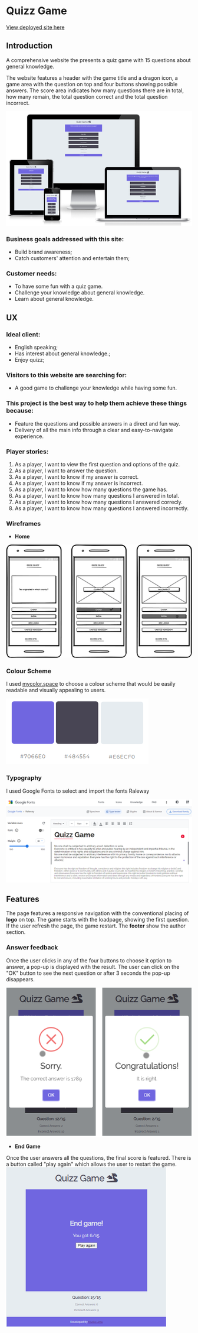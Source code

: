 # Quizz Game

[View deployed site here](https://omurilolima.github.io/quizz-game/)

## Introduction

A comprehensive website the presents a quiz game with 15 questions about general knowledge.

 The website features a header with the game title and a dragon icon, a game area with the question on top and four buttons showing possible answers. The score area indicates how many questions there are in total, how many remain, the total question correct and the total question incorrect.

![website in different screen sizes](/assets/images/website-in-different-screen-sizes.png)

### Business goals addressed with this site:

- Build brand awareness;
- Catch customers' attention and entertain them;

### Customer needs:

- To have some fun with a quiz game.
- Challenge your knowledge about general knowledge.
- Learn about general knowledge.

## UX

### Ideal client:

- English speaking;
- Has interest about general knowledge.;
- Enjoy quizz;

### Visitors to this website are searching for:

- A good game to challenge your knowledge while having some fun.

### This project is the best way to help them achieve these things because:

- Feature the questions and possible answers in a direct and fun way.
- Delivery of all the main info through a clear and easy-to-navigate experience.

### Player stories:
1. As a player, I want to view the first question and options of the quiz.
2. As a player, I want to answer the question.
3. As a player, I want to know if my answer is correct.
4. As a player, I want to know if my answer is incorrect.
5. As a player, I want to know how many questions the game has.
6. As a player, I want to know how many questions I answered in total.
6. As a player, I want to know how many questions I answered correcly.
6. As a player, I want to know how many questions I answered incorrectly.

### Wireframes
- <strong>Home</strong>

![Wireframe](/assets/images/Wireframe.png)

### Colour Scheme
I used [mycolor.space](https://mycolor.space/) to choose a colour scheme that would be easily readable and visually appealing to users.

![Colour Scheme](/assets/images/colour-scheme.png)

### Typography
I used Google Fonts to select and import the fonts Raleway 

![Raleway Google Fonts](/assets/images/typography.png)


## Features

The page features a responsive navigation with the conventional placing of <strong>logo</strong> on top.
The game starts with the loadpage, showing the first question. If the user refresh the page, the game restart.
The <strong>footer</strong> show the author section.

### Answer feedback

Once the user clicks in any of the four buttons to choose it option to answer, a pop-up is displayed with the result. The user can click on the "OK" button to see the next question or after 3 seconds the pop-up disappears.

![Answer feedback](/assets/images/answer-feedback.png)

- <strong>End Game</strong>

Once the user answers all the questions, the final score is featured. There is a button called "play again" which allows the user to restart the game.
![End Game screen](/assets/images/end-game.png)


